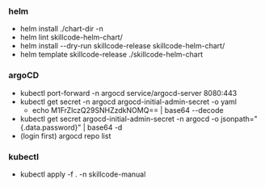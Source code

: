 ### helm

- helm install <release-name> ./chart-dir -n <namespace>
- helm lint skillcode-helm-chart/
- helm install --dry-run skillcode-release skillcode-helm-chart/
- helm template skillcode-release ./skillcode-helm-chart

### argoCD

- kubectl port-forward -n argocd service/argocd-server 8080:443
- kubectl get secret -n argocd argocd-initial-admin-secret -o yaml
  - echo M1FrZlczQ29SNHZzdkNOMQ== | base64 --decode
- kubectl get secret argocd-initial-admin-secret -n argocd -o jsonpath="{.data.password}" | base64 -d
- (login first) argocd repo list

### kubectl

- kubectl apply -f . -n skillcode-manual
